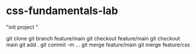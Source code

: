 # css-fundamentals-lab
"init project " 

git clone <your-repo-url>
git branch feature/main
git checkout feature/main
git checkout main
git add .
git commit -m ...
git merge feature/main
git merge feature/css
